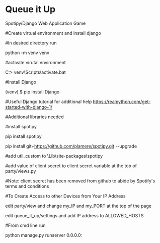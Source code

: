 # Queue it Up
Spotipy/Django Web Application Game

#Create virtual environment and install django

#In desired directory run

python -m venv venv
 
#activate virutal environment 
 
C:\> venv\Scripts\activate.bat

#Install Django

(venv) $ pip install Django

#Useful Django tutorial for additional help https://realpython.com/get-started-with-django-1/


#Additional libraries needed

#install spotipy

pip install spotipy

pip install git+https://github.com/plamere/spotipy.git --upgrade

#add util_custom to \Lib\site-packages\spotipy

#add value of client secret to client secret variable at the top of party/views.py

#Note: client secret has been removed from github to abide by Spotify's terms and conditions

#To Create Access to other Devices from Your IP Address

edit party/view and change my_IP and my_PORT at the top of the page

edit queue_it_up/settings and add IP address to ALLOWED_HOSTS

#From cmd line run

python manage.py runserver 0.0.0.0:<value of my_PORT>
